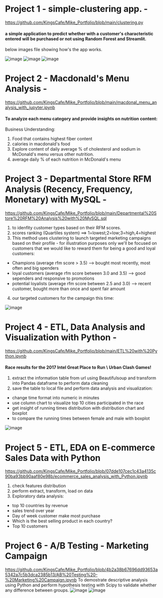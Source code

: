 # Project 1 - simple-clustering app. - 
https://github.com/KingsCafe/Mike_Portfolio/blob/main/clustering.py
#### a simple application to predict whether with a customer's characteristic entered will be purchased or not using Random Forest and Streamlit.
below images file showing how's the app works.

![image](https://user-images.githubusercontent.com/68422474/118744373-d72b4e00-b886-11eb-922e-211411e2056c.png)
![image](https://user-images.githubusercontent.com/68422474/118744418-e6120080-b886-11eb-96df-b65e5633fd9d.png)
![image](https://user-images.githubusercontent.com/68422474/118744458-f629e000-b886-11eb-9e9f-0a19c5185de3.png)


# Project 2 - Macdonald's Menu Analysis - 
https://github.com/KingsCafe/Mike_Portfolio/blob/main/macdonal_menu_analysis_with_jupyter.ipynb
#### To analyze each menu category and provide insights on nutrition content:

Business Understanding:
1. Food that contains highest fiber content
2. calories in macdonald's food
3. Explore content of daily average % of cholesterol and sodium in McDonald's menu versus other nutrition.
4. average daily % of each nutrition in McDonald's menu

# Project 3 - Departmental Store RFM Analysis (Recency, Frequency, Monetary) with MySQL -
https://github.com/KingsCafe/Mike_Portfolio/blob/main/Departmental%20Store%20RFM%20Analysis%20with%20MySQL.sql
1. to idenfity customer types based on their RFM scores.
2. scores ranking (Quartiles system) ==> 1=lowest;2=low;3=high,4=highest
3. This method uses clustering to launch targeted marketing campaigns based on their profile - for illustration purposes only we'll be focused on customers that we would like to reward them for being a good and loyal customers:
- Champions (average rfm score > 3.5) --> bought most recently, most often and big spenders
- loyal customers (average rfm score between 3.0 and 3.5) --> good sependers and responsive to promotions
- potential loyalists (average rfm score between 2.5 and 3.0) --> recent customer, bought more than once and spent fair amount
4. our targeted customers for the campaign this time:

![image](https://user-images.githubusercontent.com/68422474/124690131-4d097880-df0c-11eb-86e8-83a6c61bd23a.png)

# Project 4 - ETL, Data Analysis and Visualization with Python - 
https://github.com/KingsCafe/Mike_Portfolio/blob/main/ETL%20with%20Python.ipynb
#### Race results for the 2017 Intel Great Place to Run \ Urban Clash Games!
1. extract the information table from url using Beautifulsoup and transform into Pandas dataframe to perform data cleaning
2. save the table to local file and perform data analysis and visualization:
- change time format into numeric in minutes
- use column chart to visualize top 10 cities participated in the race
- get insight of running times distribution with distribution chart and boxplot
- to compare the running times between female and male with boxplot

![image](https://user-images.githubusercontent.com/68422474/126177849-ee416c1d-fbdd-48c3-9c02-1fe8cc4f3406.png)

# Project 5 - ETL, EDA on E-commerce Sales Data with Python
https://github.com/KingsCafe/Mike_Portfolio/blob/07dde107cec1c43a4135c90ba93bb90aaf80e98b/ecommerce_sales_analysis_with_Python.ipynb
1. check features distribution
2. perform extract, transform, load on data
3. Exploratory data analysis:
- top 10 countries by revenue
- sales trend over year
- Day of week customer make most purchase
- Which is the best selling product in each country?
- Top 10 customers

# Project 6 - A/B Testing - Marketing Campaign
https://github.com/KingsCafe/Mike_Portfolio/blob/4b2a38b67696dd93653a5342a7c5b3dca2385b13/AB%20Testing%20-%20Marketing%20Campaign.ipynb
To demostrate descriptive analysis using Python and perform hypothesis testing with Scipy to validate whether any difference between groups.
![image](https://user-images.githubusercontent.com/68422474/135098127-5e5f2f4d-5b5e-4da3-9da7-4e6beab47ae6.png)
![image](https://user-images.githubusercontent.com/68422474/135098171-aecdb02e-e2b2-408a-87d2-2063aa784bdb.png)

